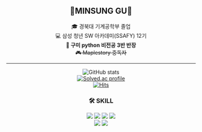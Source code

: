 <div align="center">

## 🥇MINSUNG GU🥇

🎓 경북대 기계공학부 졸업  
💻 삼성 청년 SW 아카데미(SSAFY) 12기  
**🎫 구미 python 비전공 3반 반장**  
~~🎮 Maplestory 중독자~~

---
![GitHub stats](https://github-readme-stats.vercel.app/api?username=Guminsung&show_icons=true&theme=radical)  
[![Solved.ac profile](http://mazassumnida.wtf/api/v2/generate_badge?boj=babyms999)](https://solved.ac/babyms999)  
[![Hits](https://hits.seeyoufarm.com/api/count/incr/badge.svg?url=https%3A%2F%2Fgithub.com%2Fgjbae1212%2Fhit-counter)]([https://hits.seeyoufarm.com](https://github.com/Guminsung/Guminsung/blob/main/README.md))

### 🛠 SKILL
<div>
<img src="https://img.shields.io/badge/C-A8B9CC?style=flat-square&logo=C&logoColor=white"/>
<img src="https://img.shields.io/badge/C++-00599C?style=flat-square&logo=C%2b%2b&logoColor=white"/>
<img src="https://img.shields.io/badge/Python-3776AB?style=flat-square&logo=Python&logoColor=white"/>
<img src="https://img.shields.io/badge/Lua-2C2D72?style=flat-square&logo=Lua&logoColor=white"/><br/>
<img src="https://img.shields.io/badge/Unity-000000?style=flat-square&logo=Unity&logoColor=white"/>
<img src="https://img.shields.io/badge/Ubuntu-E95420?style=flat-square&logo=Ubuntu&logoColor=white"/>
